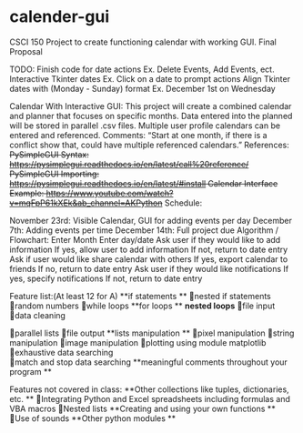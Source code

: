 # calender-gui
CSCI 150 Project to create functioning calendar with working GUI. 
Final Proposal 

TODO: 
Finish code for date actions Ex. Delete Events, Add Events, ect. 
Interactive Tkinter dates Ex. Click on a date to prompt actions
Align Tkinter dates with (Monday - Sunday) format Ex. December 1st on Wednesday

Calendar With Interactive GUI:
This project will create a combined calendar and planner that focuses on specific months. Data entered into the planned will be stored in parallel .csv files. Multiple user profile calendars can be entered and referenced.
Comments: “Start at one month, if there is a conflict show that, could have multiple referenced calendars.”
References:
~~PySimpleGUI Syntax: https://pysimplegui.readthedocs.io/en/latest/call%20reference/
PySimpleGUI Importing: https://pysimplegui.readthedocs.io/en/latest/#install
Calendar Interface Example: https://www.youtube.com/watch?v=mqFpP61kXEk&ab_channel=AKPython~~
Schedule: 

November 23rd: Visible Calendar, GUI for adding events per day
December 7th: Adding events per time
December 14th: Full project due
Algorithm / Flowchart:
Enter Month
Enter day/date
Ask user if they would like to add information
If yes, allow user to add information
If not, return to date entry
Ask if user would like share calendar with others
If yes, export calendar to friends
If no, return to date entry
Ask user if they would like notifications
If yes, specify notifications
If not, return to date entry
 
Feature list:(At least 12 for A) 
**if statements **
nested if statements 
random numbers 
while loops 
**for loops **
**nested loops** 
file input  
data cleaning 

parallel lists 
file output 
**lists manipulation **
pixel manipulation 
string manipulation 
image manipulation 
plotting using module matplotlib 
exhaustive data searching  
match and stop data searching 
**meaningful comments throughout your program **

Features not covered in class: 
**Other collections like tuples, dictionaries, etc. **
Integrating Python and Excel spreadsheets including formulas and VBA macros 
Nested lists 
**Creating and using your own functions **
Use of sounds 
**Other python modules **

 
